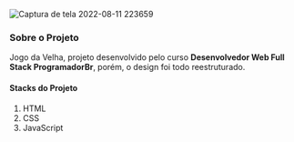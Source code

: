 ![Captura de tela 2022-08-11 223659](https://user-images.githubusercontent.com/59028003/191624173-e2806d8c-cc75-423c-bc70-05b328725607.png)

<h3>Sobre o Projeto</h3>

<p> Jogo da Velha, projeto desenvolvido pelo curso <strong>Desenvolvedor Web Full Stack ProgramadorBr</strong>, porém, o design foi todo reestruturado.</p>

<h4>Stacks do Projeto</h4>

<ol> 
 
 <li>HTML</li>
 <li>CSS</li>
 <li>JavaScript</li>
 
 </ol>
 
 

